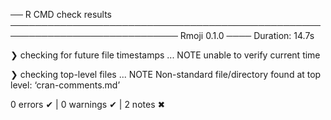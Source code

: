 ── R CMD check results ───────────────────────────────────────────────────────────────────────────── Rmoji 0.1.0 ────
Duration: 14.7s

❯ checking for future file timestamps ... NOTE
  unable to verify current time

❯ checking top-level files ... NOTE
  Non-standard file/directory found at top level:
    ‘cran-comments.md’

0 errors ✔ | 0 warnings ✔ | 2 notes ✖
